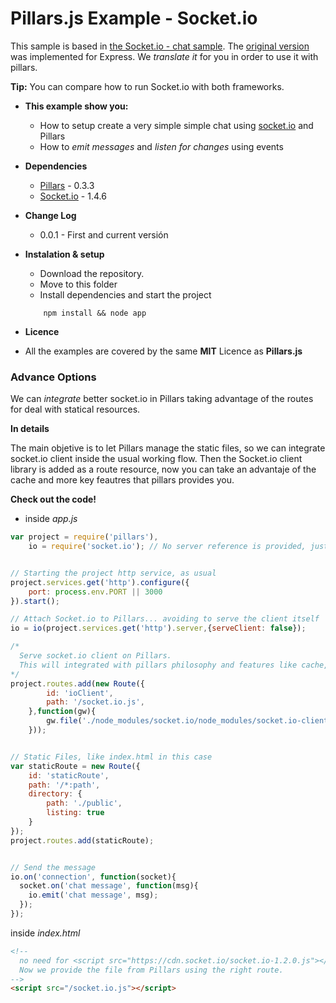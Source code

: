 # Pillars.js Example - Socket.io

This sample is based in [the Socket.io - chat sample](http://socket.io/get-started/chat/). The [original version](https://github.com/rauchg/chat-example) was implemented for Express.
We *translate it* for you in order to use it with pillars. 

**Tip:** You can compare how to run Socket.io with both frameworks. 

- **This example show you:**
	- How to setup create a very simple simple chat using [socket.io](https://www.npmjs.com/package/socket.io) and Pillars
	- How to *emit messages* and *listen for changes* using events
- **Dependencies**
    - [Pillars](https://github.com/pillarsjs/pillars) - 0.3.3
    - [Socket.io](https://www.npmjs.com/package/socket.io) - 1.4.6
- **Change Log**
	- 0.0.1 - First and current versión

- **Instalation & setup**
	- Download the repository. 
	- Move to this folder
	- Install dependencies and start the project
	```
		npm install && node app
	```

- **Licence**
 - All the examples are covered by the same **MIT** Licence as **Pillars.js**

	
### Advance Options

We can *integrate* better socket.io in Pillars taking advantage of the routes for deal with statical resources.

**In details**

The main objetive is to let Pillars manage the static files, so we can integrate socket.io client inside the usual working flow.
Then the Socket.io client library is added as a route resource, now you can take an advantaje of the cache and more key feautres that pillars provides you.

**Check out the code!**

- inside *app.js*
```javascript
var project = require('pillars'),
    io = require('socket.io'); // No server reference is provided, just the library


// Starting the project http service, as usual
project.services.get('http').configure({
    port: process.env.PORT || 3000
}).start();

// Attach Socket.io to Pillars... avoiding to serve the client itself
io = io(project.services.get('http').server,{serveClient: false});

/* 
  Serve socket.io client on Pillars. 
  This will integrated with pillars philosophy and features like cache, logs...
*/
project.routes.add(new Route({
        id: 'ioClient',
        path: '/socket.io.js',
    },function(gw){
        gw.file('./node_modules/socket.io/node_modules/socket.io-client/socket.io.js');
    }));


// Static Files, like index.html in this case
var staticRoute = new Route({
    id: 'staticRoute',
    path: '/*:path',
    directory: {
        path: './public',
        listing: true
    }
});
project.routes.add(staticRoute);


// Send the message
io.on('connection', function(socket){
  socket.on('chat message', function(msg){
    io.emit('chat message', msg);
  });
});
```

inside *index.html*
```html
<!-- 
  no need for <script src="https://cdn.socket.io/socket.io-1.2.0.js"></script>. 
  Now we provide the file from Pillars using the right route.
-->
<script src="/socket.io.js"></script>
```

